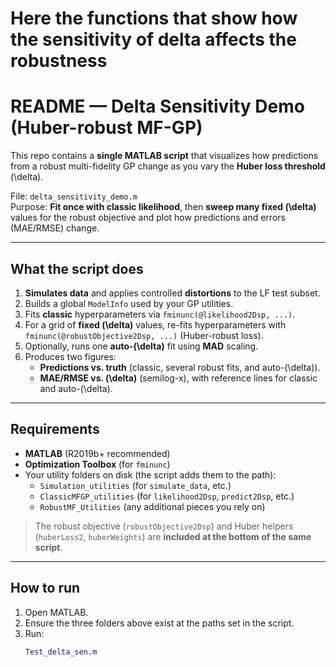# Here the functions that show how the sensitivity of delta affects the robustness


# README — Delta Sensitivity Demo (Huber-robust MF-GP)

This repo contains a **single MATLAB script** that visualizes how predictions from a robust multi-fidelity GP change as you vary the **Huber loss threshold** \(\delta\).

File: `delta_sensitivity_demo.m`  
Purpose: **Fit once with classic likelihood**, then **sweep many fixed \(\delta\)** values for the robust objective and plot how predictions and errors (MAE/RMSE) change.

---

## What the script does

1. **Simulates data** and applies controlled **distortions** to the LF test subset.
2. Builds a global `ModelInfo` used by your GP utilities.
3. Fits **classic** hyperparameters via `fminunc(@likelihood2Dsp, ...)`.
4. For a grid of **fixed \(\delta\)** values, re-fits hyperparameters with  
   `fminunc(@robustObjective2Dsp, ...)` (Huber-robust loss).
5. Optionally, runs one **auto-\(\delta\)** fit using **MAD** scaling.
6. Produces two figures:
   - **Predictions vs. truth** (classic, several robust fits, and auto-\(\delta\)).
   - **MAE/RMSE vs. \(\delta\)** (semilog-x), with reference lines for classic and auto-\(\delta\).

---

## Requirements

- **MATLAB** (R2019b+ recommended)
- **Optimization Toolbox** (for `fminunc`)
- Your utility folders on disk (the script adds them to the path):
  - `Simulation_utilities` (for `simulate_data`, etc.)
  - `ClassicMFGP_utilities` (for `likelihood2Dsp`, `predict2Dsp`, etc.)
  - `RobustMF_Utilities` (any additional pieces you rely on)

> The robust objective (`robustObjective2Dsp`) and Huber helpers (`huberLoss2`, `huberWeights`) are **included at the bottom of the same script**.

---

## How to run

1. Open MATLAB.
2. Ensure the three folders above exist at the paths set in the script.
3. Run:
   ```matlab
   Test_delta_sen.m
